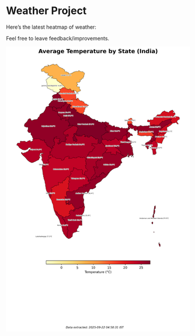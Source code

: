 # Weather Project

Here’s the latest heatmap of weather:

Feel free to leave feedback/improvements.

![India Heatmap](docs/assets/india_heatmap.png?v=D08841)
